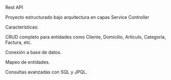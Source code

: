 Rest API

Proyecto estructurado bajo arquitectura en capas Service Controller

Características:

CRUD completo para entidades como Cliente, Domicilio, Artículo, Categoría, Factura, etc.

Conexión a base de datos.

Mapeo de entidades.

Consultas avanzadas con SQL y JPQL.

